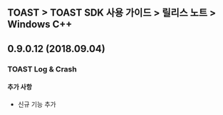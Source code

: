 ## TOAST > TOAST SDK 사용 가이드 > 릴리스 노트 > Windows C++

## 0.9.0.12 (2018.09.04)

### TOAST Log & Crash

#### 추가 사항

* 신규 기능 추가